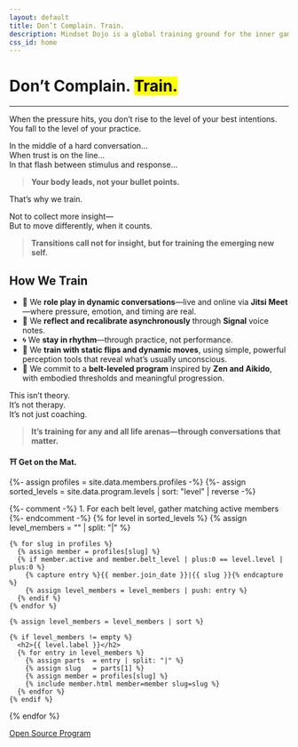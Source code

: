 ```yaml
---
layout: default
title: Don’t Complain. Train.
description: Mindset Dojo is a global training ground for the inner game of presence, leadership, and emotional clarity. For conversations that matter—across all life arenas.
css_id: home
---
```


<h1>Don’t Complain. <mark>Train.</mark></h1>
<hr>

<p>When the pressure hits, you don’t rise to the level of your best intentions.<br>
You fall to the level of your practice.</p>

<p>In the middle of a hard conversation…<br>
When trust is on the line…<br>
In that flash between stimulus and response…</p>

<blockquote><strong>Your body leads, not your bullet points.</strong></blockquote>

<p>That’s why we train.</p>

<p>Not to collect more insight—<br>
But to move differently, when it counts.</p>

<blockquote><strong>Transitions call not for insight, but for training the emerging new self.</strong></blockquote>

<h2>How We Train</h2>
<ul>
  <li>🥋 We <strong>role play in dynamic conversations</strong>—live and online via <strong>Jitsi Meet</strong>—where pressure, emotion, and timing are real.</li>
  <li>🔁 We <strong>reflect and recalibrate asynchronously</strong> through <strong>Signal</strong> voice notes.</li>
  <li>🌀 We <strong>stay in rhythm</strong>—through practice, not performance.</li>
  <li>🧭 We <strong>train with static flips and dynamic moves</strong>, using simple, powerful perception tools that reveal what’s usually unconscious.</li>
  <li>🎯 We commit to a <strong>belt-leveled program</strong> inspired by <strong>Zen and Aikido</strong>, with embodied thresholds and meaningful progression.</li>
</ul>

<p>This isn’t theory.<br>
It’s not therapy.<br>
It’s not just coaching.</p>

<blockquote><strong>It’s training for any and all life arenas—through conversations that matter.</strong></blockquote>

<p><strong>⛩️ Get on the Mat.</strong></p>

<div class="md-members">

  {%- assign profiles = site.data.members.profiles -%}
  {%- assign sorted_levels = site.data.program.levels | sort: "level" | reverse -%}

  {%- comment -%}
    1. For each belt level, gather matching active members
  {%- endcomment -%}
  {% for level in sorted_levels %}
    {% assign level_members = "" | split: "|" %}

    {% for slug in profiles %}
      {% assign member = profiles[slug] %}
      {% if member.active and member.belt_level | plus:0 == level.level | plus:0 %}
        {% capture entry %}{{ member.join_date }}|{{ slug }}{% endcapture %}
        {% assign level_members = level_members | push: entry %}
      {% endif %}
    {% endfor %}

    {% assign level_members = level_members | sort %}

    {% if level_members != empty %}
      <h2>{{ level.label }}</h2>
      {% for entry in level_members %}
        {% assign parts  = entry | split: "|" %}
        {% assign slug   = parts[1] %}
        {% assign member = profiles[slug] %}
        {% include member.html member=member slug=slug %}
      {% endfor %}
    {% endif %}
  {% endfor %}

</div>





<div class="md-cta-group">
    <a href="./program">Open Source Program</a>
</div>
